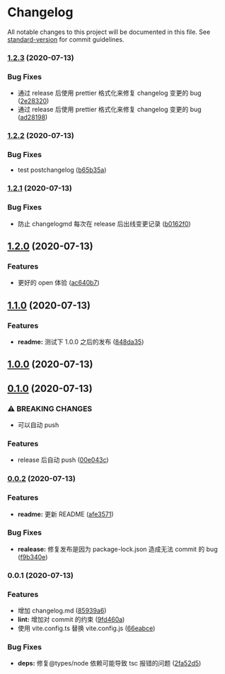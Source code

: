 # Changelog

All notable changes to this project will be documented in this file. See [standard-version](https://github.com/conventional-changelog/standard-version) for commit guidelines.

### [1.2.3](https://github.com/MyCupOfTeaOo/electron-vite-react-app/compare/v1.2.2...v1.2.3) (2020-07-13)

### Bug Fixes

- 通过 release 后使用 prettier 格式化来修复 changelog 变更的 bug ([2e28320](https://github.com/MyCupOfTeaOo/electron-vite-react-app/commit/2e28320faf33810624999dd7128f6f34fb17d35a))
- 通过 release 后使用 prettier 格式化来修复 changelog 变更的 bug ([ad28198](https://github.com/MyCupOfTeaOo/electron-vite-react-app/commit/ad28198c0b9d6246e96e639e03dd657c609a76d5))

### [1.2.2](https://github.com/MyCupOfTeaOo/electron-vite-react-app/compare/v1.2.1...v1.2.2) (2020-07-13)

### Bug Fixes

- test postchangelog ([b65b35a](https://github.com/MyCupOfTeaOo/electron-vite-react-app/commit/b65b35ad53a4e5d6c625fb169e345be968661a3c))

### [1.2.1](https://github.com/MyCupOfTeaOo/electron-vite-react-app/compare/v1.2.0...v1.2.1) (2020-07-13)

### Bug Fixes

- 防止 changelogmd 每次在 release 后出线变更记录 ([b0162f0](https://github.com/MyCupOfTeaOo/electron-vite-react-app/commit/b0162f0dc4d8c93dfc56e75ce329da91cd76901c))

## [1.2.0](https://github.com/MyCupOfTeaOo/electron-vite-react-app/compare/v1.1.0...v1.2.0) (2020-07-13)

### Features

- 更好的 open 体验 ([ac640b7](https://github.com/MyCupOfTeaOo/electron-vite-react-app/commit/ac640b7dd71d822bc98952a8aa1daad6d63886cb))

## [1.1.0](https://github.com/MyCupOfTeaOo/electron-vite-react-app/compare/v1.0.0...v1.1.0) (2020-07-13)

### Features

- **readme:** 测试下 1.0.0 之后的发布 ([848da35](https://github.com/MyCupOfTeaOo/electron-vite-react-app/commit/848da35c10b1bf47248b21df460170512824ed22))

## [1.0.0](https://github.com/MyCupOfTeaOo/electron-vite-react-app/compare/v0.1.0...v1.0.0) (2020-07-13)

## [0.1.0](https://github.com/MyCupOfTeaOo/electron-vite-react-app/compare/v0.0.2...v0.1.0) (2020-07-13)

### ⚠ BREAKING CHANGES

- 可以自动 push

### Features

- release 后自动 push ([00e043c](https://github.com/MyCupOfTeaOo/electron-vite-react-app/commit/00e043c4ada6f5ee5c5b2a7cbd7b9235a7f03cff))

### [0.0.2](https://github.com/MyCupOfTeaOo/electron-vite-react-app/compare/v0.0.1...v0.0.2) (2020-07-13)

### Features

- **readme:** 更新 README ([afe3571](https://github.com/MyCupOfTeaOo/electron-vite-react-app/commit/afe357136e626f50a57094d623a248eba1d9cc86))

### Bug Fixes

- **realease:** 修复发布是因为 package-lock.json 造成无法 commit 的 bug ([f9b340e](https://github.com/MyCupOfTeaOo/electron-vite-react-app/commit/f9b340e4b3e3baf3a6e7b9265c0e1d38ceede23a))

### 0.0.1 (2020-07-13)

### Features

- 增加 changelog.md ([85939a6](https://github.com/MyCupOfTeaOo/electron-vite-react-app/commit/85939a6b8a3c6a00055128ab6c93eda2d3e29516))
- **lint:** 增加对 commit 的约束 ([9fd460a](https://github.com/MyCupOfTeaOo/electron-vite-react-app/commit/9fd460a377ffc4ad901e18e42d1967fb253c47d8))
- 使用 vite.config.ts 替换 vite.config.js ([66eabce](https://github.com/MyCupOfTeaOo/electron-vite-react-app/commit/66eabce87252c6743b6d642f71eaf47c0adb6c3a))

### Bug Fixes

- **deps:** 修复@types/node 依赖可能导致 tsc 报错的问题 ([2fa52d5](https://github.com/MyCupOfTeaOo/electron-vite-react-app/commit/2fa52d5ccb1313e71bcf1bcebeaf9e7c1caaa15f))
